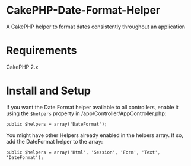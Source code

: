 CakePHP-Date-Format-Helper
==========================

A CakePHP helper to format dates consistently throughout an application

<h1>Requirements</h1>
CakePHP 2.x

<h1>Install and Setup</h1>

If you want the Date Format helper available to all controllers, enable it using the <code>$helpers</code> property in /app/Controller/AppController.php:
<pre><code>public $helpers = array('DateFormat');</code></pre>

You might have other Helpers already enabled in the helpers array. If so, add the DateFormat helper to the array:
<pre><code>public $helpers = array('Html', 'Session', 'Form', 'Text', 'DateFormat');</code></pre>
